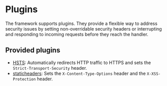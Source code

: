 # Plugins

The framework supports plugins. They provide a flexible way to address security 
issues by setting non-overridable security headers or interrupting and
responding to incoming requests before they reach the handler.

## Provided plugins

- [HSTS](plugins/hsts.md): Automatically redirects HTTP traffic to HTTPS and
sets the `Strict-Transport-Security` header.
- [staticheaders](plugins/staticheaders.md): Sets the `X-Content-Type-Options` header and the `X-XSS-Protection` header.
